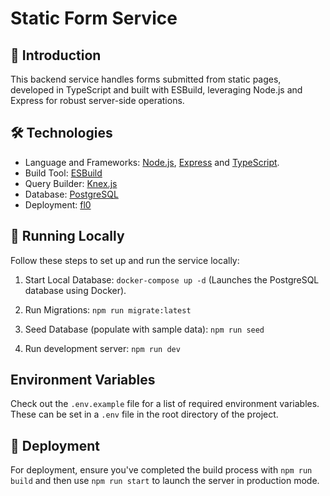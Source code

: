 # Static Form Service

## 📃 Introduction

This backend service handles forms submitted from static pages, developed in TypeScript and built with ESBuild, leveraging Node.js and Express for robust server-side operations.

## 🛠️ Technologies

- Language and Frameworks: [Node.js](https://nodejs.org/en/), [Express](https://expressjs.com/) and [TypeScript](https://www.typescriptlang.org/).
- Build Tool: [ESBuild](https://esbuild.github.io/)
- Query Builder: [Knex.js](https://knexjs.org/)
- Database: [PostgreSQL](https://www.postgresql.org/)
- Deployment: [fl0](https://www.fl0.com/)

## 🐳 Running Locally

Follow these steps to set up and run the service locally:

1. Start Local Database: `docker-compose up -d` (Launches the PostgreSQL database using Docker).

2. Run Migrations: `npm run migrate:latest`

3. Seed Database (populate with sample data): `npm run seed`

4. Run development server: `npm run dev`

## Environment Variables

Check out the `.env.example` file for a list of required environment variables. These can be set in a `.env` file in the root directory of the project.

## 🚀 Deployment

For deployment, ensure you've completed the build process with `npm run build` and then use `npm run start` to launch the server in production mode.
